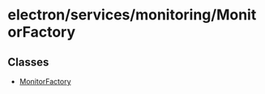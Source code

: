 # electron/services/monitoring/MonitorFactory

## Classes

- [MonitorFactory](classes/MonitorFactory.md)
